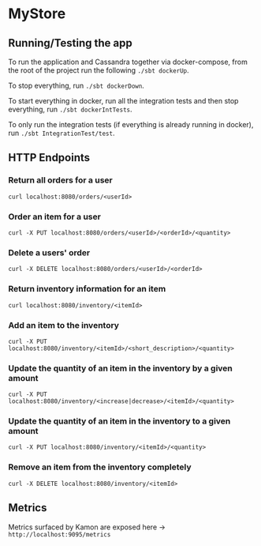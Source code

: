 # MyStore

## Running/Testing the app

To run the application and Cassandra together via docker-compose, from the root of the project run the
following `./sbt dockerUp`.

To stop everything, run `./sbt dockerDown`.

To start everything in docker, run all the integration tests and then stop everything, run `./sbt dockerIntTests`.

To only run the integration tests (if everything is already running in docker), run `./sbt IntegrationTest/test`.

## HTTP Endpoints

### Return all orders for a user

`curl localhost:8080/orders/<userId>`

### Order an item for a user

`curl -X PUT localhost:8080/orders/<userId>/<orderId>/<quantity>`

### Delete a users' order

`curl -X DELETE localhost:8080/orders/<userId>/<orderId>`

### Return inventory information for an item

`curl localhost:8080/inventory/<itemId>`

### Add an item to the inventory

`curl -X PUT localhost:8080/inventory/<itemId>/<short_description>/<quantity>`

### Update the quantity of an item in the inventory by a given amount

`curl -X PUT localhost:8080/inventory/<increase|decrease>/<itemId>/<quantity>`

### Update the quantity of an item in the inventory to a given amount

`curl -X PUT localhost:8080/inventory/<itemId>/<quantity>`

### Remove an item from the inventory completely

`curl -X DELETE localhost:8080/inventory/<itemId>`

## Metrics

Metrics surfaced by Kamon are exposed here -> `http://localhost:9095/metrics`

